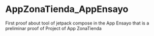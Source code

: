 # AppZonaTienda_AppEnsayo
First proof about tool of jetpack compose in the App Ensayo that is a preliminar proof of Project of App ZonaTienda
